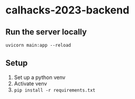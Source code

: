 # calhacks-2023-backend

## Run the server locally

`uvicorn main:app --reload`

## Setup

1. Set up a python venv
2. Activate venv
3. `pip install -r requirements.txt`